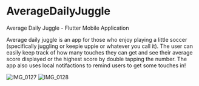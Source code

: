 # AverageDailyJuggle
Average Daily Juggle - Flutter Mobile Application

Average daily juggle is an app for those who enjoy playing a little soccer (specifically juggling or keepie uppie or whatever you call it).
The user can easily keep track of how many touches they can get and see their average score displayed or the highest score by double tapping the number.
The app also uses local notifactions to remind users to get some touches in!

![IMG_0127](https://user-images.githubusercontent.com/80428593/119592151-eab64780-bda5-11eb-98b9-cd6ffbaf9eef.jpeg)
![IMG_0128](https://user-images.githubusercontent.com/80428593/119592158-edb13800-bda5-11eb-8dd8-6ee3595d67ad.jpeg)
